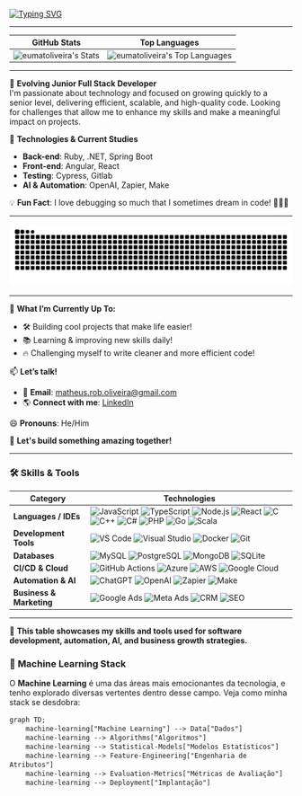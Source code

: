 <!--   my-ticker -->     
[![Typing SVG](https://readme-typing-svg.herokuapp.com?color=%2336BCF7&center=true&vCenter=true&width=600&lines=Hi+there+%F0%9F%91%8B,+I+am+Matheus;Welcome+to+My+Profile!;Over+5+years+of+tech+and+business+experience;Always+learning+new+things;Full-stack+developer+and+growth+strategist;Automation+and+AI+enthusiast)](https://git.io/typing-svg)

---

<!--   stats + languages -->
| **GitHub Stats** | **Top Languages** |
|------------------|-------------------|
| ![eumatoliveira's Stats](https://github-readme-stats.vercel.app/api?username=eumatoliveira&theme=default&show_icons=true&hide_border=false&count_private=true)| ![eumatoliveira's Top Languages](https://github-readme-stats.vercel.app/api/top-langs/?username=eumatoliveira&theme=default&show_icons=true&hide_border=false&layout=compact)
---

🚀 **Evolving Junior Full Stack Developer**  
I'm passionate about technology and focused on growing quickly to a senior level, delivering efficient, scalable, and high-quality code. Looking for challenges that allow me to enhance my skills and make a meaningful impact on projects.

🔧 **Technologies & Current Studies**
- **Back-end**: Ruby, .NET, Spring Boot  
- **Front-end**: Angular, React  
- **Testing**: Cypress, Gitlab  
- **AI & Automation**: OpenAI, Zapier, Make

💡 **Fun Fact**: I love debugging so much that I sometimes dream in code! 🧑‍💻💭

---

<!--   green snake -->
![GitHub Contribution Snake](https://raw.githubusercontent.com/BEPb/BEPb/output/github-contribution-grid-snake.svg)

---

🎯 **What I’m Currently Up To:**
- 🛠 Building cool projects that make life easier!
- 📚 Learning & improving new skills daily!
- 🔥 Challenging myself to write cleaner and more efficient code!

📫 **Let’s talk!**
- 📩 **Email**: matheus.rob.oliveira@gmail.com  
- 🌎 **Connect with me**: [LinkedIn](https://www.linkedin.com/in/matheus-oliveira-souzaa/)
  
😄 **Pronouns**: He/Him

🚀 **Let's build something amazing together!**

---

### 🛠 **Skills & Tools**

| **Category**             | **Technologies** |
|--------------------------|------------------|
| **Languages / IDEs**      | ![JavaScript](https://img.shields.io/badge/-JavaScript-F7DF1E?style=flat&logo=JavaScript&logoColor=black) ![TypeScript](https://img.shields.io/badge/-TypeScript-3178C6?style=flat&logo=TypeScript&logoColor=white) ![Node.js](https://img.shields.io/badge/-Node.js-339933?style=flat&logo=node.js&logoColor=white) ![React](https://img.shields.io/badge/-React-61DAFB?style=flat&logo=React&logoColor=black) ![C](https://img.shields.io/badge/-C-00599C?style=flat&logo=C&logoColor=white) ![C++](https://img.shields.io/badge/-C++-00599C?style=flat&logo=C%2B%2B&logoColor=white) ![C#](https://img.shields.io/badge/-C%23-239120?style=flat&logo=C-Sharp&logoColor=white) ![PHP](https://img.shields.io/badge/-PHP-777BB4?style=flat&logo=PHP&logoColor=white) ![Go](https://img.shields.io/badge/-Go-00ADD8?style=flat&logo=Go&logoColor=white) ![Scala](https://img.shields.io/badge/-Scala-DC322F?style=flat&logo=Scala&logoColor=white) |
| **Development Tools**     | ![VS Code](https://img.shields.io/badge/-VS%20Code-007ACC?style=flat&logo=visual-studio-code&logoColor=white) ![Visual Studio](https://img.shields.io/badge/-Visual%20Studio-5C2D91?style=flat&logo=Visual-Studio&logoColor=white) ![Docker](https://img.shields.io/badge/-Docker-2496ED?style=flat&logo=Docker&logoColor=white) ![Git](https://img.shields.io/badge/-Git-F05032?style=flat&logo=git&logoColor=white) |
| **Databases**             | ![MySQL](https://img.shields.io/badge/-MySQL-4479A1?style=flat&logo=MySQL&logoColor=white) ![PostgreSQL](https://img.shields.io/badge/-PostgreSQL-336791?style=flat&logo=PostgreSQL&logoColor=white) ![MongoDB](https://img.shields.io/badge/-MongoDB-47A248?style=flat&logo=MongoDB&logoColor=white) ![SQLite](https://img.shields.io/badge/-SQLite-003B57?style=flat&logo=SQLite&logoColor=white) |
| **CI/CD & Cloud**         | ![GitHub Actions](https://img.shields.io/badge/-GitHub%20Actions-2088FF?style=flat&logo=GitHub-Actions&logoColor=white) ![Azure](https://img.shields.io/badge/-Azure-0078D4?style=flat&logo=Microsoft-Azure&logoColor=white) ![AWS](https://img.shields.io/badge/-AWS-232F3E?style=flat&logo=Amazon-AWS&logoColor=white) ![Google Cloud](https://img.shields.io/badge/-Google%20Cloud-4285F4?style=flat&logo=Google-Cloud&logoColor=white) |
| **Automation & AI**       | ![ChatGPT](https://img.shields.io/badge/-ChatGPT-444444?style=flat&logo=ChatGPT) ![OpenAI](https://img.shields.io/badge/-OpenAI-412991?style=flat&logo=OpenAI&logoColor=white) ![Zapier](https://img.shields.io/badge/-Zapier-FF4A00?style=flat&logo=Zapier&logoColor=white) ![Make](https://img.shields.io/badge/-Make-5E60CE?style=flat&logo=Make&logoColor=white) |
| **Business & Marketing**  | ![Google Ads](https://img.shields.io/badge/-Google%20Ads-4285F4?style=flat&logo=Google-Ads&logoColor=white) ![Meta Ads](https://img.shields.io/badge/-Meta%20Ads-1877F2?style=flat&logo=Facebook&logoColor=white) ![CRM](https://img.shields.io/badge/-CRM-00A859?style=flat&logo=Salesforce&logoColor=white) ![SEO](https://img.shields.io/badge/-SEO-4CAF50?style=flat&logo=Google-Analytics&logoColor=white) |

---

🚀 **This table showcases my skills and tools used for software development, automation, AI, and business growth strategies.**

### 🧠 **Machine Learning Stack**

O **Machine Learning** é uma das áreas mais emocionantes da tecnologia, e tenho explorado diversas vertentes dentro desse campo. Veja como minha stack se desdobra:

```mermaid
graph TD;
    machine-learning["Machine Learning"] --> Data["Dados"]
    machine-learning --> Algorithms["Algoritmos"]
    machine-learning --> Statistical-Models["Modelos Estatísticos"]
    machine-learning --> Feature-Engineering["Engenharia de Atributos"]
    machine-learning --> Evaluation-Metrics["Métricas de Avaliação"]
    machine-learning --> Deployment["Implantação"]


